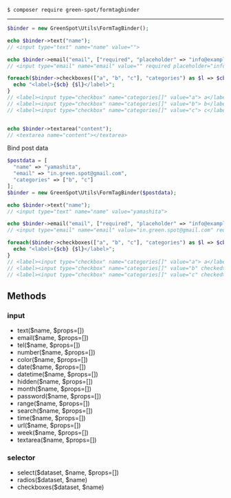 ```shellscript
$ composer require green-spot/formtagbinder
```

---

```php
$binder = new GreenSpot\Utils\FormTagBinder();

echo $binder->text("name");
// <input type="text" name="name" value="">

echo $binder->email("email", ["required", "placeholder" => "info@example.com"]);
// <input type="email" name="email" value="" required placeholder="info@example.com">

foreach($binder->checkboxes(["a", "b", "c"], "categories") as $l => $cb){
  echo "<label>{$cb} {$l}</label>";
}
// <label><input type="checkbox" name="categories[]" value="a"> a</label>
// <label><input type="checkbox" name="categories[]" value="b"> b</label>
// <label><input type="checkbox" name="categories[]" value="c"> c</label>


echo $binder->textarea("content");
// <textarea name="content"></textarea>
```

Bind post data
```php
$postdata = [
  "name" => "yamashita",
  "email" => "in.green.spot@gmail.com",
  "categories" => ["b", "c"]
];
$binder = new GreenSpot\Utils\FormTagBinder($postdata);

echo $binder->text("name");
// <input type="text" name="name" value="yamashita">

echo $binder->email("email", ["required", "placeholder" => "info@example.com"]);
// <input type="email" name="email" value="in.green.spot@gmail.com" required placeholder="info@example.com">

foreach($binder->checkboxes(["a", "b", "c"], "categories") as $l => $cb){
  echo "<label>{$cb} {$l}</label>";
}
// <label><input type="checkbox" name="categories[]" value="a"> a</label>
// <label><input type="checkbox" name="categories[]" value="b" checked> b</label>
// <label><input type="checkbox" name="categories[]" value="c" checked> c</label>
```

## Methods

### input
- text($name, $props=[])
- email($name, $props=[])
- tel($name, $props=[])
- number($name, $props=[])
- color($name, $props=[])
- date($name, $props=[])
- datetime($name, $props=[])
- hidden($name, $props=[])
- month($name, $props=[])
- password($name, $props=[])
- range($name, $props=[])
- search($name, $props=[])
- time($name, $props=[])
- url($name, $props=[])
- week($name, $props=[])
- textarea($name, $props=[])

### selector
- select($dataset, $name, $props=[])
- radios($dataset, $name)
- checkboxes($dataset, $name)
